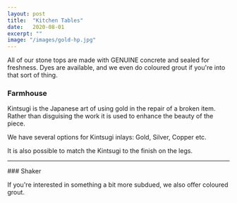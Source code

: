 ```yaml
---
layout: post
title:  "Kitchen Tables"
date:   2020-08-01
excerpt: ""
image: "/images/gold-hp.jpg"
---
```


All of our stone tops are made with GENUINE concrete and sealed for freshness. Dyes are available, and we even do coloured grout if you're into that sort of thing.

### Farmhouse
<p><a href="{{ "/images/gold-hp-endtables.jpg" | absolute_url }}" data-lightbox="Kintsugi" data-title="Medium Grey Circles with Gold Kintsugi and Natural Hairpin Legs"><z class="image left"><img src="{{ "/images/gold-hp-endtables-thumb.jpg" | absolute_url }}" alt="" /></z></a>Kintsugi is the Japanese art of using gold in the repair of a broken item. Rather than disguising the work it is used to enhance the beauty of the piece.</p>   
<p style="clear:both;"></p>
<p><a href="{{ "/images/moon-3hp.jpg" | absolute_url }}" data-lightbox="Kintsugi" data-title="Marbled Grey Circle with Silver Kintsugi and Black Hairpin Legs"><z class="image right"><img src="{{ "/images/moon-3hp-thumb.jpg" | absolute_url }}" alt="" /></z></a>We have several options for Kintsugi inlays: Gold, Silver, Copper etc.</p>
<p style="clear:both;"></p>
<p><a href="{{ "/images/copper-bean-3hp.jpg" | absolute_url }}" data-lightbox="Kintsugi" data-title="Dark Grey Bean with Copper Kintsugi and 3 Bar Hairpin Legs"><z class="image left"><img src="{{ "/images/copper-bean-3hp-thumb.jpg" | absolute_url }}" alt="" /></z></a>It is also possible to match the Kintsugi to the finish on the legs.</p>   
<p style="clear:both;"></p>
<hr>
### Shaker
<p><a href="{{ "/images/white-dipped-hp.jpg" | absolute_url }}" data-lightbox="Grout" data-title="Black Concrete Circle with White Grout and 'Dipped' Hairpin Legs"><z class="image left"><img src="{{ "/images/white-dipped-hp-thumb.jpg" | absolute_url }}" alt="" /></z></a>If you're interested in something a bit more subdued, we also offer coloured grout.</p>   
<p style="clear:both;"></p>
<p><a href="{{ "/images/square.jpg" | absolute_url }}" data-lightbox="Grout" data-title="Medium Grey Slab with White Kintsugi and Hammered Black Squarepin Legs"><z class="image right"><img src="{{ "/images/squarepin-thumb.jpg" | absolute_url }}" alt="" /></z></a>
<p style="clear:both;"></p>
